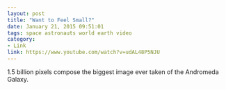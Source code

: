 ```yaml
---
layout: post
title: "Want to Feel Small?"
date: January 21, 2015 09:51:01
tags: space astronauts world earth video
category:
- Link
link: https://www.youtube.com/watch?v=udAL48P5NJU
---
```


1.5 billion pixels compose the biggest image ever taken of the Andromeda Galaxy.